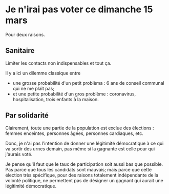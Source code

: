 
# Je n'irai pas voter ce dimanche 15 mars


Pour deux raisons.

## Sanitaire

Limiter les contacts non indispensables et tout ça.

Il y a ici un dilemme classique entre
- une grosse probabilité d'un petit problèma : 6 ans de conseil communal qui ne me plaît pas;
- et une petite probabilité d'un gros problème : coronavirus, hospitalisation, trois enfants à la maison.

## Par solidarité

Clairement, toute une partie de la population est exclue des élections : femmes enceintes, personnes âgées, personnes cardiaques, etc.

Donc, je n'ai pas l'intention de donner une légitimité démocratique à ce qui va sortir des urnes demain, pas même si la gagnante est celle pour qui j'aurais voté.

Je pense qu'il faut que le taux de participation soit aussi bas que possible. Pas parce que tous les candidats sont mauvais; mais parce que cette élection très spécifique, pour des raisons totalement indépendante de la volonté politique, ne permettent pas de désigner un gagnant qui aurait une légitimité démocratique.
